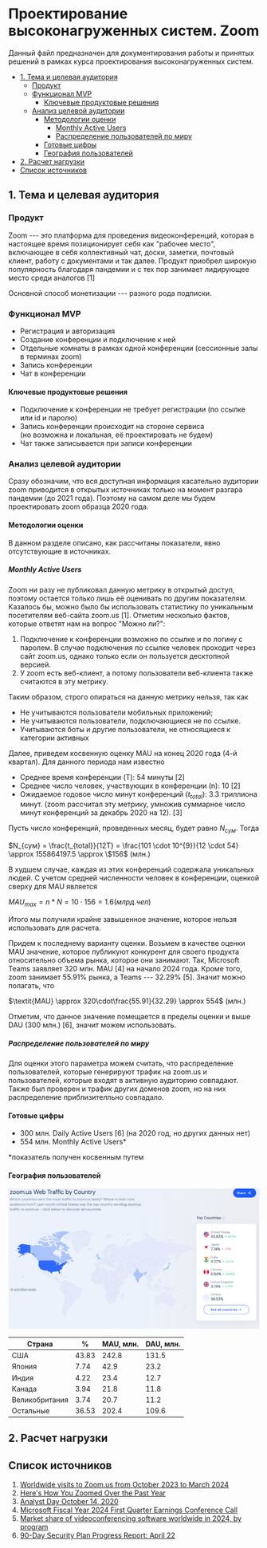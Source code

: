 # Проектирование высоконагруженных систем. Zoom

Данный файл предназначен для документирования работы и принятых решений
в рамках курса проектирования высоконагруженных систем.

<!-- mtoc-start -->

* [1. Тема и целевая аудитория](#1-тема-и-целевая-аудитория)
  * [Продукт](#продукт)
  * [Функционал MVP](#функционал-mvp)
    * [Ключевые продуктовые решения](#ключевые-продуктовые-решения)
  * [Анализ целевой аудитории](#анализ-целевой-аудитории)
    * [Методологии оценки](#методологии-оценки)
      * [Monthly Active Users](#monthly-active-users)
      * [Распределение пользователей по миру](#распределение-пользователей-по-миру)
    * [Готовые цифры](#готовые-цифры)
    * [География пользователей](#география-пользователей)
* [2. Расчет нагрузки](#2-расчет-нагрузки)
* [Список источников](#список-источников)

<!-- mtoc-end -->

## 1. Тема и целевая аудитория

### Продукт

Zoom --- это платформа для проведения видеоконференций, которая в настоящее время
позиционирует себя как "рабочее место", включающее в себя коллективный чат,
доски, заметки, почтовый клиент, работу с документами и так далее.
Продукт приобрел широкую популярность благодаря пандемии и с тех пор занимает
лидирующее место среди аналогов [1]

Основной способ монетизации --- разного рода подписки.

### Функционал MVP

* Регистрация и авторизация
* Создание конференции и подключение к ней
* Отдельные комнаты в рамках одной конференции (сессионные залы в терминах zoom)
* Запись конференции
* Чат в конференции

#### Ключевые продуктовые решения

* Подключение к конференции не требует регистрации (по ссылке или id и паролю)
* Запись конференции происходит на стороне сервиса  
  (но возможна и локальная, её проектировать не будем)
* Чат также записывается при записи конференции

### Анализ целевой аудитории

Сразу обозначим, что вся доступная информация касательно аудитории zoom
приводится в открытых источниках только на момент разгара пандемии
(до 2021 года). Поэтому на самом деле мы будем проектировать zoom образца 2020 года.

#### Методологии оценки

В данном разделе описано, как рассчитаны показатели, явно отсутствующие в источниках.

##### Monthly Active Users

Zoom ни разу не публиковал данную метрику в открытый доступ, поэтому остается только
лишь её оценивать по другим показателям.
Казалось бы, можно было бы использовать статистику по уникальным посетителям
веб-сайта zoom.us [1]. Отметим несколько фактов, которые ответят нам на
вопрос "Можно ли?":

1. Подключение к конференции возможно по ссылке и по логину с паролем. В
   случае подключения по ссылке человек проходит через сайт zoom.us, однако
   только если он пользуется десктопной версией.
2. У zoom есть веб-клиент, а потому пользователи веб-клиента также
   считаются в эту метрику.

Таким образом, строго опираться на данную метрику нельзя, так как

* Не учитываются пользователи мобильных приложений;
* Не учитываются пользователи, подключающиеся не по ссылке.
* Учитываются боты и другие пользователи, не относящиеся к категории активных

Далее, приведем косвенную оценку MAU на конец 2020 года (4-й квартал).
Для данного периода нам известно

* Среднее время конференции (T): 54 минуты  [2]
* Среднее число человек, участвующих в конференции (n): 10  [2]
* Ожидаемое годовое число минут конференций ($t_{total}$): 3.3 триллиона минут.
   (zoom рассчитал эту метрику, умножив суммарное число минут конференций
   за декабрь 2020 на 12). [3]

Пусть число конференций, проведенных месяц, будет равно $N_{сум}$.
Тогда

$N_{сум} = \frac{t_{total}}{12T} = \frac{101 \cdot 10^{9}}{12 \cdot 54}
\approx 155864197.5 \approx \$156$ (млн.)

В худшем случае, каждая из этих конференций содержала уникальных людей. С учетом
средней численности человек в конференции, оценкой сверху для MAU является

$\textit{MAU}_{max} = n * N = 10 \cdot 156 = 1.6 (млрд. чел)$

Итого мы получили крайне завышенное значение, которое нельзя использовать для расчета.

Придем к последнему варианту оценки. Возьмем в качестве оценки MAU
значение, которое публикуют конкурент для своего продукта относительно
объема рынка, которое они занимают.
Так, Microsoft Teams заявляет 320 млн. MAU [4] на начало 2024 года.
Кроме того, zoom занимает 55.91% рынка, а Teams --- 32.29% [5]. Значит
можно полагать, что

$\textit{MAU} \approx 320\cdot\frac{55.91}{32.29} \approx 554$ (млн.)

Отметим, что данное значение помещается в пределы оценки и выше
DAU (300 млн.) [6], значит можем использовать.

##### Распределение пользователей по миру

Для оценки этого параметра можем считать, что распределение пользователей,
которые генерируют трафик на zoom.us и пользователей, которые входят
в активную аудиторию совпадают.
Также был проверен и трафик других доменов zoom, но на них распределение
приблизителльно совпадало.

#### Готовые цифры

* 300 млн. Daily Active Users [6] (на 2020 год, но других данных нет)
* 554 млн. Monthly Active Users*

\*показатель получен косвенным путем

#### География пользователей

![image](./img/zoom_geo.jpg)

| Страна         | %     | MAU, млн. | DAU, млн. |
|----------------|-------|-----------|-----------|
| США            | 43.83 | 242.8     | 131.5     |
| Япония         | 7.74  | 42.9      | 23.2      |
| Индия          | 4.22  | 23.4      | 12.7      |
| Канада         | 3.94  | 21.8      | 11.8      |
| Великобритания | 3.74  | 20.7      | 11.2      |
| Остальные      | 36.53 | 202.4     | 109.6     |

## 2. Расчет нагрузки

## Список источников

1. [Worldwide visits to Zoom.us from October 2023 to March 2024](https://www.statista.com/statistics/1259905/zoom-website-traffic/)
2. [Here's How You Zoomed Over the Past Year](https://www.zoom.com/en/blog/how-you-zoomed-over-the-past-year-2021/)
3. [Analyst Day October 14, 2020](https://investors.zoom.us/static-files/cc304d8e-12cd-464d-9546-d0ef22a6e708)
4. [Microsoft Fiscal Year 2024 First Quarter Earnings Conference Call](https://www.microsoft.com/en-us/investor/events/fy-2024/earnings-fy-2024-q1)
5. [Market share of videoconferencing software worldwide in 2024, by program](https://www.statista.com/statistics/1331323/videoconferencing-market-share/)
6. [90-Day Security Plan Progress Report: April 22](http://web.archive.org/web/20200423091751/https://blog.zoom.us/wordpress/2020/04/22/90-day-security-plan-progress-report-april-22/)
